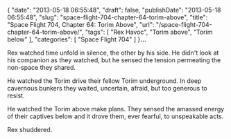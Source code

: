 {
    "date": "2013-05-18 06:55:48",
    "draft": false,
    "publishDate": "2013-05-18 06:55:48",
    "slug": "space-flight-704-chapter-64-torim-above",
    "title": "Space Flight 704, Chapter 64: Torim Above",
    "url": "\/space-flight-704-chapter-64-torim-above\/",
    "tags": [
        "Rex Havoc",
        "Torim above",
        "Torim below"
    ],
    "categories": [
        "Space Flight 704"
    ]
}**...**

Rex watched time unfold in silence, the other by his side. He didn't
look at his companion as they watched, but he sensed the tension
permeating the non-space they shared.

He watched the Torim drive their fellow Torim underground. In deep
cavernous bunkers they waited, uncertain, afraid, but too generous to
resist.

He watched the Torim above make plans. They sensed the amassed energy of
their captives below and it drove them, ever fearful, to unspeakable
acts.

Rex shuddered.